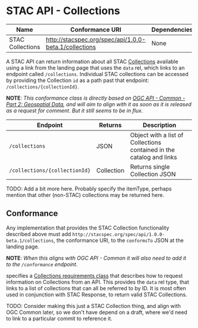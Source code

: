# STAC API - Collections

| **Name**             | **Conformance URI**                          | **Dependencies** |
|----------------------|----------------------------------------------|------------------|
| STAC Collections | <http://stacspec.org/spec/api/1.0.0-beta.1/collections> | None             |

A STAC API can return information about all STAC [Collections](stac-spec/collections-spec/collections-spec.md) available using a link
from the landing page that uses the `data` rel, which links to an endpoint called `/collections`. Individual STAC collections can be accessed
by providing the Collection `id` as a path past that endpoint: `/collections/{collectionId}`.

**NOTE**: *This conformance class is directly based on [OGC API - Common - Part 2: Geospatial Data](http://docs.opengeospatial.org/DRAFTS/20-024.html),
and will aim to align with it as soon as it is released as a request for comment. But it still seems to be in flux.*

| Endpoint                                        | Returns          | Description |
| ----------------------------------------------- | ---------------- | ----------- |
| `/collections`                                  | JSON             | Object with a list of Collections contained in the catalog and links |
| `/collections/{collectionId}`                   | Collection       | Returns single Collection JSON |

TODO: Add a bit more here. Probably specify the itemType, perhaps mention that other (non-STAC) collections may be returned here.


## Conformance

Any implementation that provides the STAC Collection functionality described above must add `http://stacspec.org/spec/api/1.0.0-beta.1/collections`,
the conformance URI, to the `conformsTo` JSON at the landing page.

**NOTE**: *When this aligns with OGC API - Common it will also need to add it to the `/conformance` endpoint.*

specifies a [Collections requirements 
class](http://docs.opengeospatial.org/DRAFTS/20-024.html#rc_collections-section) that describes how to request information on Collections
from an API. This provides the `data` rel type, that links to a list of collections that can all be referred to by ID. It is most often used
in conjunction with STAC Response, to return valid STAC Collections.

TODO: Consider making this just a STAC Collection thing, and align with OGC Common later, so we don't have depend on a draft, where 
we'd need to link to a particular commit to reference it.